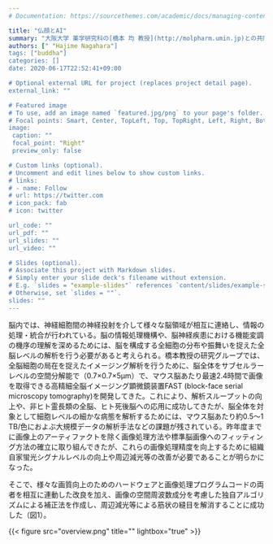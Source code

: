 ```yaml
---
# Documentation: https://sourcethemes.com/academic/docs/managing-content/

title: "仏顔とAI"
summary: "大阪大学 薬学研究科の[橋本 均 教授](http://molpharm.umin.jp)との共同研究では、新しいイメージング技術に画像処理技術を組み合わせることで、脳全体をセンシングする技術に取り組んでいます。"
authors: [" "Hajime Nagahara"]
tags: ["buddha"]
categories: []
date: 2020-06-17T22:52:41+09:00

# Optional external URL for project (replaces project detail page).
external_link: ""

# Featured image
# To use, add an image named `featured.jpg/png` to your page's folder.
# Focal points: Smart, Center, TopLeft, Top, TopRight, Left, Right, BottomLeft, Bottom, BottomRight.
image:
 caption: ""
 focal_point: "Right"
 preview_only: false

# Custom links (optional).
# Uncomment and edit lines below to show custom links.
# links:
# - name: Follow
# url: https://twitter.com
# icon_pack: fab
# icon: twitter

url_code: ""
url_pdf: ""
url_slides: ""
url_video: ""

# Slides (optional).
# Associate this project with Markdown slides.
# Simply enter your slide deck's filename without extension.
# E.g. `slides = "example-slides"` references `content/slides/example-slides.md`.
# Otherwise, set `slides = ""`.
slides: ""
---
```

脳内では、神経細胞間の神経投射を介して様々な脳領域が相互に連絡し、情報の処理・統合が行われている。脳の情報処理機構や、脳神経疾患における機能変調の機序の理解を深めるためには、脳を構成する全細胞の分布や振舞いを捉えた全脳レベルの解析を行う必要があると考えられる。橋本教授の研究グループでは、全脳細胞の局在を捉えたイメージング解析を行うために、脳全体をサブセルラーレベルの空間分解能で（0.7×0.7×5μm）で、マウス脳あたり最速2.4時間で画像を取得できる高精細全脳イメージング顕微鏡装置FAST (block-face serial microscopy tomography)を開発してきた。これにより、解析スループットの向上や、非ヒト霊長類の全脳、ヒト死後脳への応用に成功してきたが、脳全体を対象として細胞レベルの細かな病態を解析するためには、マウス脳あたり約0.5～1 TB/色におよぶ大規模データの解析手法などの課題が残されている。昨年度までに画像上のアーティファクトを除く画像処理方法や標準脳画像へのフィッティング方法の確立に取り組んできたが、これらの画像処理精度を向上するために組織自家蛍光シグナルレベルの向上や周辺減光等の改善が必要であることが明らかになった。

そこで、様々な画質向上のためのハードウェアと画像処理プログラムコードの両者を相互に連動した改良を加え、画像の空間周波数成分を考慮した独自アルゴリズムによる補正法を作成し、周辺減光等による筋状の縫目を解消することに成功した（図1）。

{{< figure src="overview.png" title="" lightbox="true" >}}